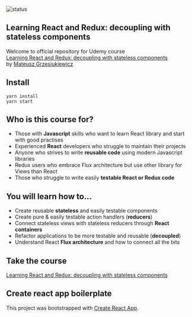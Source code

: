 ![status](https://github.com/dkotoski/react-redux-slices/workflows/CI/badge.svg)
## Learning React and Redux: decoupling with stateless components

Welcome to official repository for Udemy course  
[Learning React and Redux: decoupling with stateless components](https://www.udemy.com/course/1326760/)  
by [Mateusz Grzesiukiewicz](https://www.linkedin.com/in/mateusz-grzesiukiewicz-8556a030/)

## Install
```
yarn install
yarn start
```

## Who is this course for?
- Those with **Javascript** skills who want to learn React library and start with good practises
- Experienced **React** developers who struggle to maintain their projects
- Anyone who strives to write **reusable code** using modern Javascript libraries
- Redux users who embrace Flux architecture but use other library for Views than React
- Those who struggle to write easily **testable React or Redux code**

## You will learn how to...
- Create reusable **stateless** and easily testable components
- Create pure & easily testable action handlers (**reducers**)
- Connect stateless views with stateless reducers through **React containers**
- Refactor applications to be more testable and reusable (**decoupled**)
- Understand React **Flux architecture** and how to connect all the bits

## Take the course
[Learning React and Redux: decoupling with stateless components](https://www.udemy.com/course/1326760/)

## Create react app boilerplate

This project was bootstrapped with [Create React App](https://github.com/facebookincubator/create-react-app).
